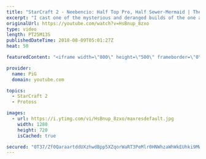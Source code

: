 ```yaml
---
title: "StarCraft 2 - Neebencio: Half Top Pro, Half Sewer-Mermaid | The Florencio Files #17"
excerpt: "I cast one of the mysterious and deranged builds of the one and only Florencio, the dude that invented the proxy nexus recall rush -- Watch live at https://www.twitch.tv/x5_pig"
originalUrl: https://youtube.com/watch?v=HsBnup_8zxo
type: video
length: PT25M13S
publishedDateTime: 2018-08-09T05:01:27Z
heat: 50

featuredContent: "<iframe width=\"800\" height=\"500\" frameborder=\"0\" src=\"https://www.youtube.com/embed/HsBnup_8zxo\" allow=\"accelerometer; autoplay; encrypted-media; gyroscope; picture-in-picture\" allowfullscreen></iframe>"

provider:
  name: PiG
  domain: youtube.com

topics:
  - StarCraft 2
  - Protoss

images:
  - url: https://i.ytimg.com/vi/HsBnup_8zxo/maxresdefault.jpg
    width: 1280
    height: 720
    isCached: true

secured: "0T37/Zf0QaraartddUXzhwdBpp5XZqorWaRT3PeMlr0HNWhzaWhWkEUhki9MWq1kS15V0ERxjs7TwWCWUHR/enW27tsmOhGkUTVhL8QdGslaE+QUCphQvzFqtBtrQiA8NAOEVC/150DTFKu8l6MiGvmtYzVpL4pA6Ipqytmho3tN/Bj9AcDgr25KMOxs0lAMa7yR/5+zaECn/k7qFtoBA3Jyv2sfyQLHhqeC+f+c2pZAJQeSIWahN5tO94zuLv1re9KJYb6lSNFDFXAXbX/pJaj3CuS6GyssE+u6lW3m6XsLn9xjE7/Ku1iX2Dj4hrauE3KVfT53PS3BSu2Isv/gMqJWEBeoQH8jagw3OigemsJRg3L5UQA7t9/gGxbSxbiP7Pb25IhR+qYL2y3TRIyIcgjv1xvNBo9M0w+CESQqrIY=;4gF/Tqoj8b705DhqiDy8RQ=="
---
```


